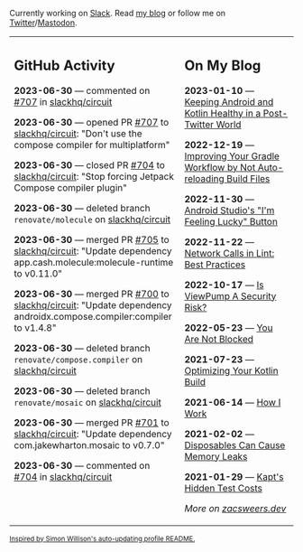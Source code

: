 Currently working on [Slack](https://slack.com/). Read [my blog](https://zacsweers.dev/) or follow me on [Twitter](https://twitter.com/ZacSweers)/[Mastodon](https://hachyderm.io/@ZacSweers).

<table><tr><td valign="top" width="60%">

## GitHub Activity
<!-- githubActivity starts -->
**2023-06-30** — commented on [#707](https://github.com/slackhq/circuit/pull/707#issuecomment-1615034590) in [slackhq/circuit](https://github.com/slackhq/circuit)

**2023-06-30** — opened PR [#707](https://github.com/slackhq/circuit/pull/707) to [slackhq/circuit](https://github.com/slackhq/circuit): "Don't use the compose compiler for multiplatform"

**2023-06-30** — closed PR [#704](https://github.com/slackhq/circuit/pull/704) to [slackhq/circuit](https://github.com/slackhq/circuit): "Stop forcing Jetpack Compose compiler plugin"

**2023-06-30** — deleted branch `renovate/molecule` on [slackhq/circuit](https://github.com/slackhq/circuit)

**2023-06-30** — merged PR [#705](https://github.com/slackhq/circuit/pull/705) to [slackhq/circuit](https://github.com/slackhq/circuit): "Update dependency app.cash.molecule:molecule-runtime to v0.11.0"

**2023-06-30** — merged PR [#700](https://github.com/slackhq/circuit/pull/700) to [slackhq/circuit](https://github.com/slackhq/circuit): "Update dependency androidx.compose.compiler:compiler to v1.4.8"

**2023-06-30** — deleted branch `renovate/compose.compiler` on [slackhq/circuit](https://github.com/slackhq/circuit)

**2023-06-30** — deleted branch `renovate/mosaic` on [slackhq/circuit](https://github.com/slackhq/circuit)

**2023-06-30** — merged PR [#701](https://github.com/slackhq/circuit/pull/701) to [slackhq/circuit](https://github.com/slackhq/circuit): "Update dependency com.jakewharton.mosaic to v0.7.0"

**2023-06-30** — commented on [#704](https://github.com/slackhq/circuit/pull/704#issuecomment-1614934130) in [slackhq/circuit](https://github.com/slackhq/circuit)
<!-- githubActivity ends -->
</td><td valign="top" width="40%">

## On My Blog
<!-- blog starts -->
**2023-01-10** — [Keeping Android and Kotlin Healthy in a Post-Twitter World](https://www.zacsweers.dev/keeping-android-healthy/)

**2022-12-19** — [Improving Your Gradle Workflow by Not Auto-reloading Build Files](https://www.zacsweers.dev/improving-your-workflow-by-not-auto-reloading-build-files/)

**2022-11-30** — [Android Studio's "I'm Feeling Lucky" Button](https://www.zacsweers.dev/android-studios-im-feeling-lucky-button/)

**2022-11-22** — [Network Calls in Lint: Best Practices](https://www.zacsweers.dev/network-calls-in-lint-best-practices/)

**2022-10-17** — [Is ViewPump A Security Risk?](https://www.zacsweers.dev/is-viewpump-a-security-risk/)

**2022-05-23** — [You Are Not Blocked](https://www.zacsweers.dev/you-are-not-blocked/)

**2021-07-23** — [Optimizing Your Kotlin Build](https://www.zacsweers.dev/optimizing-your-kotlin-build/)

**2021-06-14** — [How I Work](https://www.zacsweers.dev/how-i-work/)

**2021-02-02** — [Disposables Can Cause Memory Leaks](https://www.zacsweers.dev/disposables-can-cause-memory-leaks/)

**2021-01-29** — [Kapt's Hidden Test Costs](https://www.zacsweers.dev/kapts-hidden-test-costs/)
<!-- blog ends -->
_More on [zacsweers.dev](https://zacsweers.dev/)_
</td></tr></table>

<sub><a href="https://simonwillison.net/2020/Jul/10/self-updating-profile-readme/">Inspired by Simon Willison's auto-updating profile README.</a></sub>